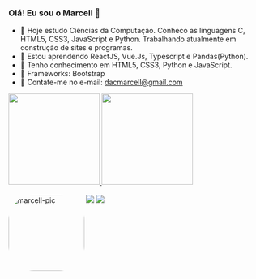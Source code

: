 ### Olá! Eu sou o Marcell 👋

- 🔭 Hoje estudo Ciências da Computação. Conheco as linguagens C, HTML5, CSS3, JavaScript e Python. Trabalhando atualmente em construção de sites e programas.
- 🌱 Estou aprendendo ReactJS, Vue.Js, Typescript e Pandas(Python).
- 🌲 Tenho conhecimento em HTML5, CSS3, Python e JavaScript.
- 🍎 Frameworks: Bootstrap
- 💬 Contate-me no e-mail: dacmarcell@gmail.com

<div>
  <a href="https://github.com/marcelldac">
  <img height="180em" src="https://github-readme-stats.vercel.app/api?username=marcelldac&count_private=true&show_icons=true&theme=merko"/>
  <img height="180em" src="https://github-readme-stats.vercel.app/api/top-langs/?username=marcelldac&show_icons=true&theme=merko"/>
</div>
  <div style="display: inline_block"><br>
  <img align="left" alt="marcell-pic" height="150" style="border-radius:50px;" src="https://c.tenor.com/LcbB94yg5l8AAAAC/kratos-god-of-war.gif">
</div>
  <div> 
  <a href = "mailto:dacmarcell@gmail.com"><img src="https://img.shields.io/badge/-Gmail-%23333?style=for-the-badge&logo=gmail&logoColor=white" target="_blank"></a>
  <a href="https://www.linkedin.com/in/marcelldactes/" target="_blank"><img src="https://img.shields.io/badge/-LinkedIn-%230077B5?style=for-the-badge&logo=linkedin&logoColor=white" target="_blank"></a> 
</div>
